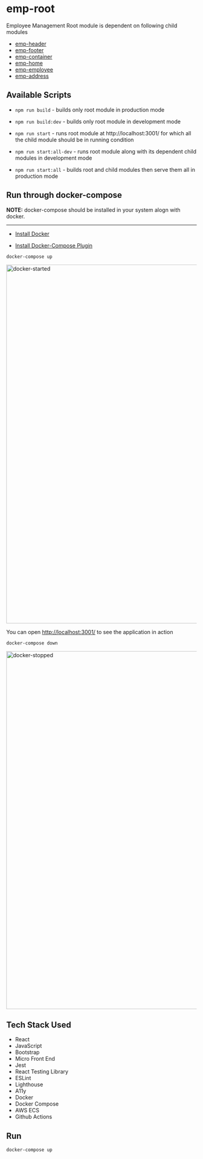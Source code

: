 # emp-root

Employee Management Root module is dependent on following child modules

- [emp-header](https://github.com/ipreencekmr/emp-header)
- [emp-footer](https://github.com/ipreencekmr/emp-footer)
- [emp-container](https://github.com/ipreencekmr/emp-container)
- [emp-home](https://github.com/ipreencekmr/emp-home)
- [emp-employee](https://github.com/ipreencekmr/emp-employee)
- [emp-address](https://github.com/ipreencekmr/emp-address)


## Available Scripts 

- `npm run build` - builds only root module in production mode

- `npm run build:dev` - builds only root module in development mode

- `npm run start` - runs root module at http://localhost:3001/ for which all the child module should be in running condition

- `npm run start:all-dev` - runs root module along with its dependent child modules in development mode

- `npm run start:all` - builds root and child modules then serve them all in production mode

## Run through docker-compose 

**NOTE:** docker-compose should be installed in your system alogn with docker. 
***

- [Install Docker](https://docs.docker.com/desktop/install/mac-install/)
  
- [Install Docker-Compose Plugin](https://docs.docker.com/compose/install/linux/#install-the-plugin-manually)

`docker-compose up` 

<img width="946" alt="docker-started" src="https://github.com/ipreencekmr/emp-root/assets/3636918/724a227d-affd-4f24-b563-fcd97f8e746e">

You can open [http://localhost:3001/](http://localhost:3001/) to see the application in action

`docker-compose down`

<img width="944" alt="docker-stopped" src="https://github.com/ipreencekmr/emp-root/assets/3636918/f6be7aa4-6250-466f-ae4b-03947f79a924">

## Tech Stack Used

- React
- JavaScript
- Bootstrap
- Micro Front End
- Jest
- React Testing Library
- ESLint
- Lighthouse
- A11y
- Docker 
- Docker Compose
- AWS ECS
- Github Actions

## Run 

`docker-compose up`
